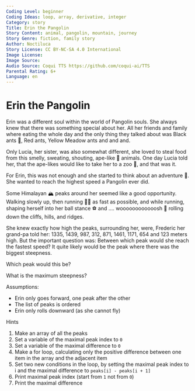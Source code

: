 ```yaml
---
Coding Level: beginner
Coding Ideas: loop, array, derivative, integer
Category: story
Title: Erin the Pangolin
Story Content: animal, pangolin, mountain, journey
Story Genre: fiction, family story
Author: Noctiluca
Story License: CC BY-NC-SA 4.0 International
Image License:
Image Source:
Audio Source: Coqui TTS https://github.com/coqui-ai/TTS
Parental Rating: 6+
Language: en
---
```


# Erin the Pangolin

Erin was a different soul within the world of Pangolin souls. She always knew
that there was something special about her. All her friends and family where
eating the whole day and the only thing they talked about was Black ants 🐜, Red
ants, Yellow Meadow ants and and and.

Only Lucia, her sister, was also somewhat different, she loved to steal food
from this smelly, sweating, shouting, ape-like 🦧 animals. One day Lucia told
her, that the ape-likes would like to take her to a zoo 🦒, and that was it.

For Erin, this was not enough and she started to think about an adventure 🤠.
She wanted to reach the highest speed a Pangolin ever did.

Some Himalayan 🏔️ peaks around her seemed like a good opportunity. Walking
slowly up, then running 🏃‍♀️ as fast as possible, and while running, shaping
herself into her ball stance ⚽ and .... woooooooooooosh 💨 rolling down the
cliffs, hills, and ridges.

She knew exactly how high the peaks, surrounding her, were, Frederic her
grand-pa told her: 1335, 1439, 987, 312, 871, 1461, 1171, 654 and 123 meters
high. But the important question was: Between which peak would she reach the
fastest speed? It quite likely would be the peak where there was the biggest
steepness.

Which peak would this be?

<div data-solution="3"></div>

What is the maximum steepness?

<div data-solution="675"></div>

Assumptions:

- Erin only goes forward, one peak after the other
- The list of peaks is ordered
- Erin only rolls downward (as she cannot fly)

Hints

1. Make an array of all the peaks
2. Set a variable of the maximal peak index to `0`
3. Set a variable of the maximal difference to `0`
4. Make a for loop, calculating only the positive difference between one item in
   the array and the adjacent item
5. Set two new conditions in the loop, by setting the maximal peak index to i
   and the maximal difference to `peaks[i] - peaks[i + 1]`
6. Print maximal peak index (start from `1` not from `0`)
7. Print the maximal difference
